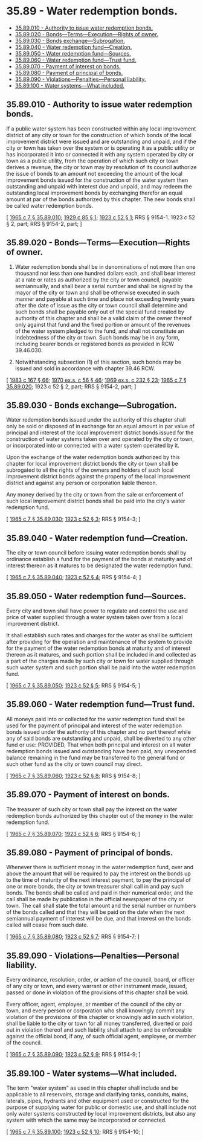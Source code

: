 # 35.89 - Water redemption bonds.
* [35.89.010 - Authority to issue water redemption bonds.](#3589010---authority-to-issue-water-redemption-bonds)
* [35.89.020 - Bonds—Terms—Execution—Rights of owner.](#3589020---bondstermsexecutionrights-of-owner)
* [35.89.030 - Bonds exchange—Subrogation.](#3589030---bonds-exchangesubrogation)
* [35.89.040 - Water redemption fund—Creation.](#3589040---water-redemption-fundcreation)
* [35.89.050 - Water redemption fund—Sources.](#3589050---water-redemption-fundsources)
* [35.89.060 - Water redemption fund—Trust fund.](#3589060---water-redemption-fundtrust-fund)
* [35.89.070 - Payment of interest on bonds.](#3589070---payment-of-interest-on-bonds)
* [35.89.080 - Payment of principal of bonds.](#3589080---payment-of-principal-of-bonds)
* [35.89.090 - Violations—Penalties—Personal liability.](#3589090---violationspenaltiespersonal-liability)
* [35.89.100 - Water systems—What included.](#3589100---water-systemswhat-included)
## 35.89.010 - Authority to issue water redemption bonds.
If a public water system has been constructed within any local improvement district of any city or town for the construction of which bonds of the local improvement district were issued and are outstanding and unpaid, and if the city or town has taken over the system or is operating it as a public utility or has incorporated it into or connected it with any system operated by city or town as a public utility, from the operation of which such city or town derives a revenue, the city or town may by resolution of its council authorize the issue of bonds to an amount not exceeding the amount of the local improvement bonds issued for the construction of the water system then outstanding and unpaid with interest due and unpaid, and may redeem the outstanding local improvement bonds by exchanging therefor an equal amount at par of the bonds authorized by this chapter. The new bonds shall be called water redemption bonds.

\[ [1965 c 7 § 35.89.010](http://leg.wa.gov/CodeReviser/documents/sessionlaw/1965c7.pdf?cite=1965%20c%207%20§%2035.89.010); [1929 c 85 § 1](http://leg.wa.gov/CodeReviser/documents/sessionlaw/1929c85.pdf?cite=1929%20c%2085%20§%201); [1923 c 52 § 1](http://leg.wa.gov/CodeReviser/documents/sessionlaw/1923c52.pdf?cite=1923%20c%2052%20§%201); RRS § 9154-1.  1923 c 52 § 2, part; RRS § 9154-2, part; \]

## 35.89.020 - Bonds—Terms—Execution—Rights of owner.
1. Water redemption bonds shall be in denominations of not more than one thousand nor less than one hundred dollars each, and shall bear interest at a rate or rates as authorized by the city or town council, payable semiannually, and shall bear a serial number and shall be signed by the mayor of the city or town and shall be otherwise executed in such manner and payable at such time and place not exceeding twenty years after the date of issue as the city or town council shall determine and such bonds shall be payable only out of the special fund created by authority of this chapter and shall be a valid claim of the owner thereof only against that fund and the fixed portion or amount of the revenues of the water system pledged to the fund, and shall not constitute an indebtedness of the city or town. Such bonds may be in any form, including bearer bonds or registered bonds as provided in RCW 39.46.030.

2. Notwithstanding subsection (1) of this section, such bonds may be issued and sold in accordance with chapter 39.46 RCW.

\[ [1983 c 167 § 66](http://leg.wa.gov/CodeReviser/documents/sessionlaw/1983c167.pdf?cite=1983%20c%20167%20§%2066); [1970 ex.s. c 56 § 46](http://leg.wa.gov/CodeReviser/documents/sessionlaw/1970ex1c56.pdf?cite=1970%20ex.s.%20c%2056%20§%2046); [1969 ex.s. c 232 § 23](http://leg.wa.gov/CodeReviser/documents/sessionlaw/1969ex1c232.pdf?cite=1969%20ex.s.%20c%20232%20§%2023); [1965 c 7 § 35.89.020](http://leg.wa.gov/CodeReviser/documents/sessionlaw/1965c7.pdf?cite=1965%20c%207%20§%2035.89.020); 1923 c 52 § 2, part; RRS § 9154-2, part; \]

## 35.89.030 - Bonds exchange—Subrogation.
Water redemption bonds issued under the authority of this chapter shall only be sold or disposed of in exchange for an equal amount in par value of principal and interest of the local improvement district bonds issued for the construction of water systems taken over and operated by the city or town, or incorporated into or connected with a water system operated by it.

Upon the exchange of the water redemption bonds authorized by this chapter for local improvement district bonds the city or town shall be subrogated to all the rights of the owners and holders of such local improvement district bonds against the property of the local improvement district and against any person or corporation liable thereon.

Any money derived by the city or town from the sale or enforcement of such local improvement district bonds shall be paid into the city's water redemption fund.

\[ [1965 c 7 § 35.89.030](http://leg.wa.gov/CodeReviser/documents/sessionlaw/1965c7.pdf?cite=1965%20c%207%20§%2035.89.030); [1923 c 52 § 3](http://leg.wa.gov/CodeReviser/documents/sessionlaw/1923c52.pdf?cite=1923%20c%2052%20§%203); RRS § 9154-3; \]

## 35.89.040 - Water redemption fund—Creation.
The city or town council before issuing water redemption bonds shall by ordinance establish a fund for the payment of the bonds at maturity and of interest thereon as it matures to be designated the water redemption fund.

\[ [1965 c 7 § 35.89.040](http://leg.wa.gov/CodeReviser/documents/sessionlaw/1965c7.pdf?cite=1965%20c%207%20§%2035.89.040); [1923 c 52 § 4](http://leg.wa.gov/CodeReviser/documents/sessionlaw/1923c52.pdf?cite=1923%20c%2052%20§%204); RRS § 9154-4; \]

## 35.89.050 - Water redemption fund—Sources.
Every city and town shall have power to regulate and control the use and price of water supplied through a water system taken over from a local improvement district.

It shall establish such rates and charges for the water as shall be sufficient after providing for the operation and maintenance of the system to provide for the payment of the water redemption bonds at maturity and of interest thereon as it matures, and such portion shall be included in and collected as a part of the charges made by such city or town for water supplied through such water system and such portion shall be paid into the water redemption fund.

\[ [1965 c 7 § 35.89.050](http://leg.wa.gov/CodeReviser/documents/sessionlaw/1965c7.pdf?cite=1965%20c%207%20§%2035.89.050); [1923 c 52 § 5](http://leg.wa.gov/CodeReviser/documents/sessionlaw/1923c52.pdf?cite=1923%20c%2052%20§%205); RRS § 9154-5; \]

## 35.89.060 - Water redemption fund—Trust fund.
All moneys paid into or collected for the water redemption fund shall be used for the payment of principal and interest of the water redemption bonds issued under the authority of this chapter and no part thereof while any of said bonds are outstanding and unpaid, shall be diverted to any other fund or use: PROVIDED, That when both principal and interest on all water redemption bonds issued and outstanding have been paid, any unexpended balance remaining in the fund may be transferred to the general fund or such other fund as the city or town council may direct.

\[ [1965 c 7 § 35.89.060](http://leg.wa.gov/CodeReviser/documents/sessionlaw/1965c7.pdf?cite=1965%20c%207%20§%2035.89.060); [1923 c 52 § 8](http://leg.wa.gov/CodeReviser/documents/sessionlaw/1923c52.pdf?cite=1923%20c%2052%20§%208); RRS § 9154-8; \]

## 35.89.070 - Payment of interest on bonds.
The treasurer of such city or town shall pay the interest on the water redemption bonds authorized by this chapter out of the money in the water redemption fund.

\[ [1965 c 7 § 35.89.070](http://leg.wa.gov/CodeReviser/documents/sessionlaw/1965c7.pdf?cite=1965%20c%207%20§%2035.89.070); [1923 c 52 § 6](http://leg.wa.gov/CodeReviser/documents/sessionlaw/1923c52.pdf?cite=1923%20c%2052%20§%206); RRS § 9154-6; \]

## 35.89.080 - Payment of principal of bonds.
Whenever there is sufficient money in the water redemption fund, over and above the amount that will be required to pay the interest on the bonds up to the time of maturity of the next interest payment, to pay the principal of one or more bonds, the city or town treasurer shall call in and pay such bonds. The bonds shall be called and paid in their numerical order, and the call shall be made by publication in the official newspaper of the city or town. The call shall state the total amount and the serial number or numbers of the bonds called and that they will be paid on the date when the next semiannual payment of interest will be due, and that interest on the bonds called will cease from such date.

\[ [1965 c 7 § 35.89.080](http://leg.wa.gov/CodeReviser/documents/sessionlaw/1965c7.pdf?cite=1965%20c%207%20§%2035.89.080); [1923 c 52 § 7](http://leg.wa.gov/CodeReviser/documents/sessionlaw/1923c52.pdf?cite=1923%20c%2052%20§%207); RRS § 9154-7; \]

## 35.89.090 - Violations—Penalties—Personal liability.
Every ordinance, resolution, order, or action of the council, board, or officer of any city or town, and every warrant or other instrument made, issued, passed or done in violation of the provisions of this chapter shall be void.

Every officer, agent, employee, or member of the council of the city or town, and every person or corporation who shall knowingly commit any violation of the provisions of this chapter or knowingly aid in such violation, shall be liable to the city or town for all money transferred, diverted or paid out in violation thereof and such liability shall attach to and be enforceable against the official bond, if any, of such official agent, employee, or member of the council.

\[ [1965 c 7 § 35.89.090](http://leg.wa.gov/CodeReviser/documents/sessionlaw/1965c7.pdf?cite=1965%20c%207%20§%2035.89.090); [1923 c 52 § 9](http://leg.wa.gov/CodeReviser/documents/sessionlaw/1923c52.pdf?cite=1923%20c%2052%20§%209); RRS § 9154-9; \]

## 35.89.100 - Water systems—What included.
The term "water system" as used in this chapter shall include and be applicable to all reservoirs, storage and clarifying tanks, conduits, mains, laterals, pipes, hydrants and other equipment used or constructed for the purpose of supplying water for public or domestic use, and shall include not only water systems constructed by local improvement districts, but also any system with which the same may be incorporated or connected.

\[ [1965 c 7 § 35.89.100](http://leg.wa.gov/CodeReviser/documents/sessionlaw/1965c7.pdf?cite=1965%20c%207%20§%2035.89.100); [1923 c 52 § 10](http://leg.wa.gov/CodeReviser/documents/sessionlaw/1923c52.pdf?cite=1923%20c%2052%20§%2010); RRS § 9154-10; \]


